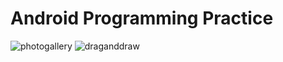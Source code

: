 # Android Programming Practice
![photogallery](https://user-images.githubusercontent.com/67175645/140654620-e6094a6b-f9d5-4583-b839-d94690b55e9b.jpg)
![draganddraw](https://user-images.githubusercontent.com/67175645/140654640-9652b420-9a81-4846-bc07-ed43ab700ddd.jpg)
